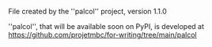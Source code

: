 File created by the ''palcol'' project, version 1.1.0

''palcol'', that will be available soon on PyPI, is developed at
https://github.com/projetmbc/for-writing/tree/main/palcol

